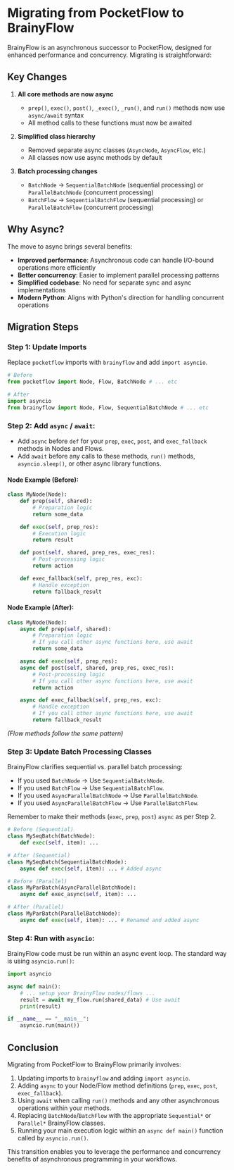 # Migrating from PocketFlow to BrainyFlow

BrainyFlow is an asynchronous successor to PocketFlow, designed for enhanced performance and concurrency. Migrating is straightforward:

## Key Changes

1. **All core methods are now async**

   - `prep()`, `exec()`, `post()`, `_exec()`, `_run()`, and `run()` methods now use `async/await` syntax
   - All method calls to these functions must now be awaited

2. **Simplified class hierarchy**

   - Removed separate async classes (`AsyncNode`, `AsyncFlow`, etc.)
   - All classes now use async methods by default

3. **Batch processing changes**

   - `BatchNode` → `SequentialBatchNode` (sequential processing) or `ParallelBatchNode` (concurrent processing)
   - `BatchFlow` → `SequentialBatchFlow` (sequential processing) or `ParallelBatchFlow` (concurrent processing)

## Why Async?

The move to async brings several benefits:

- **Improved performance**: Asynchronous code can handle I/O-bound operations more efficiently
- **Better concurrency**: Easier to implement parallel processing patterns
- **Simplified codebase**: No need for separate sync and async implementations
- **Modern Python**: Aligns with Python's direction for handling concurrent operations

## Migration Steps

### Step 1: Update Imports

Replace `pocketflow` imports with `brainyflow` and add `import asyncio`.

```python
# Before
from pocketflow import Node, Flow, BatchNode # ... etc

# After
import asyncio
from brainyflow import Node, Flow, SequentialBatchNode # ... etc
```

### Step 2: Add `async` / `await`:

- Add `async` before `def` for your `prep`, `exec`, `post`, and `exec_fallback` methods in Nodes and Flows.
- Add `await` before any calls to these methods, `run()` methods, `asyncio.sleep()`, or other async library functions.

#### Node Example (Before):

```python
class MyNode(Node):
    def prep(self, shared):
        # Preparation logic
        return some_data

    def exec(self, prep_res):
        # Execution logic
        return result

    def post(self, shared, prep_res, exec_res):
        # Post-processing logic
        return action

    def exec_fallback(self, prep_res, exc):
        # Handle exception
        return fallback_result
```

#### Node Example (After):

```python
class MyNode(Node):
    async def prep(self, shared):
        # Preparation logic
        # If you call other async functions here, use await
        return some_data

    async def exec(self, prep_res):
    async def post(self, shared, prep_res, exec_res):
        # Post-processing logic
        # If you call other async functions here, use await
        return action

    async def exec_fallback(self, prep_res, exc):
        # Handle exception
        # If you call other async functions here, use await
        return fallback_result
```

_(Flow methods follow the same pattern)_

### Step 3: Update Batch Processing Classes

BrainyFlow clarifies sequential vs. parallel batch processing:

- If you used `BatchNode` -> Use `SequentialBatchNode`.
- If you used `BatchFlow` -> Use `SequentialBatchFlow`.
- If you used `AsyncParallelBatchNode` -> Use `ParallelBatchNode`.
- If you used `AsyncParallelBatchFlow` -> Use `ParallelBatchFlow`.

Remember to make their methods (`exec`, `prep`, `post`) `async` as per Step 2.

```python
# Before (Sequential)
class MySeqBatch(BatchNode):
    def exec(self, item): ...

# After (Sequential)
class MySeqBatch(SequentialBatchNode):
    async def exec(self, item): ... # Added async

# Before (Parallel)
class MyParBatch(AsyncParallelBatchNode):
    async def exec_async(self, item): ...

# After (Parallel)
class MyParBatch(ParallelBatchNode):
    async def exec(self, item): ... # Renamed and added async
```

### Step 4: Run with `asyncio`:

BrainyFlow code must be run within an async event loop. The standard way is using `asyncio.run()`:

```python
import asyncio

async def main():
    # ... setup your BrainyFlow nodes/flows ...
    result = await my_flow.run(shared_data) # Use await
    print(result)

if __name__ == "__main__":
    asyncio.run(main())
```

## Conclusion

Migrating from PocketFlow to BrainyFlow primarily involves:

1.  Updating imports to `brainyflow` and adding `import asyncio`.
2.  Adding `async` to your Node/Flow method definitions (`prep`, `exec`, `post`, `exec_fallback`).
3.  Using `await` when calling `run()` methods and any other asynchronous operations within your methods.
4.  Replacing `BatchNode`/`BatchFlow` with the appropriate `Sequential*` or `Parallel*` BrainyFlow classes.
5.  Running your main execution logic within an `async def main()` function called by `asyncio.run()`.

This transition enables you to leverage the performance and concurrency benefits of asynchronous programming in your workflows.
